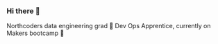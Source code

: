 ### Hi there 👋

Northcoders data engineering grad 🌱 
Dev Ops Apprentice, currently on Makers bootcamp 🚀

